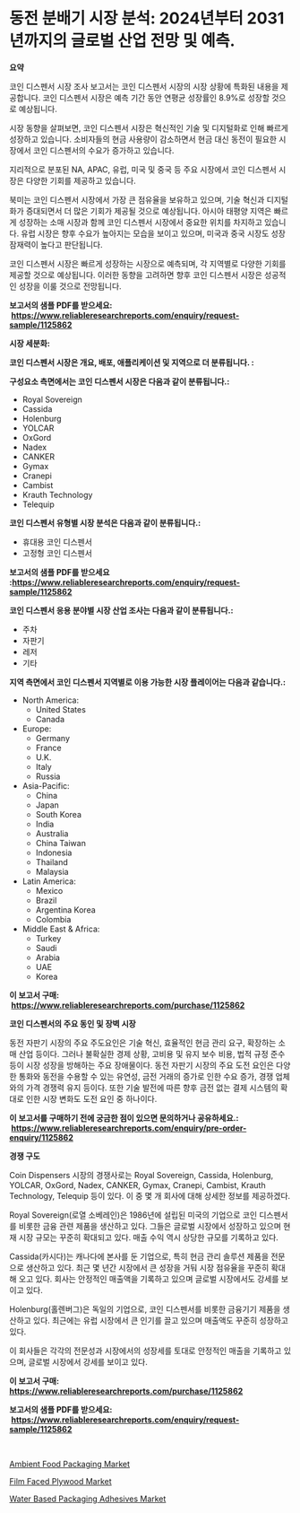 <p><h1>동전 분배기 시장 분석: 2024년부터 2031년까지의 글로벌 산업 전망 및 예측.</h1></p><p><strong>요약</strong></p>
<p><p>코인 디스펜서 시장 조사 보고서는 코인 디스펜서 시장의 시장 상황에 특화된 내용을 제공합니다. 코인 디스펜서 시장은 예측 기간 동안 연평균 성장률인 8.9%로 성장할 것으로 예상됩니다.</p><p>시장 동향을 살펴보면, 코인 디스펜서 시장은 혁신적인 기술 및 디지털화로 인해 빠르게 성장하고 있습니다. 소비자들의 현금 사용량이 감소하면서 현금 대신 동전이 필요한 시장에서 코인 디스펜서의 수요가 증가하고 있습니다.</p><p>지리적으로 분포된 NA, APAC, 유럽, 미국 및 중국 등 주요 시장에서 코인 디스펜서 시장은 다양한 기회를 제공하고 있습니다.</p><p>북미는 코인 디스펜서 시장에서 가장 큰 점유율을 보유하고 있으며, 기술 혁신과 디지털화가 증대되면서 더 많은 기회가 제공될 것으로 예상됩니다. 아시아 태평양 지역은 빠르게 성장하는 소매 시장과 함께 코인 디스펜서 시장에서 중요한 위치를 차지하고 있습니다. 유럽 시장은 향후 수요가 높아지는 모습을 보이고 있으며, 미국과 중국 시장도 성장 잠재력이 높다고 판단됩니다.</p><p>코인 디스펜서 시장은 빠르게 성장하는 시장으로 예측되며, 각 지역별로 다양한 기회를 제공할 것으로 예상됩니다. 이러한 동향을 고려하면 향후 코인 디스펜서 시장은 성공적인 성장을 이룰 것으로 전망됩니다.</p></p>
<p><strong>보고서의 샘플 PDF를 받으세요: &nbsp;<a href="https://www.reliableresearchreports.com/enquiry/request-sample/1125862">https://www.reliableresearchreports.com/enquiry/request-sample/1125862</a></strong></p>
<p><strong>시장 세분화:</strong></p>
<p><strong> 코인 디스펜서 시장은 개요, 배포, 애플리케이션 및 지역으로 더 분류됩니다. :</strong></p>
<p><strong>구성요소 측면에서는 코인 디스펜서 시장은 다음과 같이 분류됩니다.:</strong></p>
<p><ul><li>Royal Sovereign</li><li>Cassida</li><li>Holenburg</li><li>YOLCAR</li><li>OxGord</li><li>Nadex</li><li>CANKER</li><li>Gymax</li><li>Cranepi</li><li>Cambist</li><li>Krauth Technology</li><li>Telequip</li></ul></p>
<p><strong> 코인 디스펜서 유형별 시장 분석은 다음과 같이 분류됩니다.:</strong></p>
<p><ul><li>휴대용 코인 디스펜서</li><li>고정형 코인 디스펜서</li></ul></p>
<p><strong>보고서의 샘플 PDF를 받으세요 :<a href="https://www.reliableresearchreports.com/enquiry/request-sample/1125862">https://www.reliableresearchreports.com/enquiry/request-sample/1125862</a></strong></p>
<p><strong> 코인 디스펜서 응용 분야별 시장 산업 조사는 다음과 같이 분류됩니다.:</strong></p>
<p><ul><li>주차</li><li>자판기</li><li>레저</li><li>기타</li></ul></p>
<p><strong>지역 측면에서 코인 디스펜서 지역별로 이용 가능한 시장 플레이어는 다음과 같습니다.:</strong></p>
<p><ul>
    <li>
        North America:
        <ul>
            <li>United States</li>
            <li>Canada</li>
        </ul>
    </li>
    <li>
        Europe:
        <ul>
            <li>Germany</li>
            <li>France</li>
            <li>U.K.</li>
            <li>Italy</li>
            <li>Russia</li>
        </ul>
    </li>
    <li>
        Asia-Pacific:
        <ul>
            <li>China</li>
            <li>Japan</li>
            <li>South Korea</li>
            <li>India</li>
            <li>Australia</li>
            <li>China Taiwan</li>
            <li>Indonesia</li>
            <li>Thailand</li>
            <li>Malaysia</li>
        </ul>
    </li>
    <li>
        Latin America:
        <ul>
            <li>Mexico</li>
            <li>Brazil</li>
            <li>Argentina Korea</li>
            <li>Colombia</li>
        </ul>
    </li>
    <li>
        Middle East & Africa:
        <ul>
            <li>Turkey</li>
            <li>Saudi</li>
            <li>Arabia</li>
            <li>UAE</li>
            <li>Korea</li>
        </ul>
    </li>
    </ul></p>
<p><strong>이 보고서 구매: &nbsp;<a href="https://www.reliableresearchreports.com/purchase/1125862">https://www.reliableresearchreports.com/purchase/1125862</a></strong></p>
<p><strong>코인 디스펜서의 주요 동인 및 장벽 시장</strong></p>
<p><p>동전 자판기 시장의 주요 주도요인은 기술 혁신, 효율적인 현금 관리 요구, 확장하는 소매 산업 등이다. 그러나 불확실한 경제 상황, 고비용 및 유지 보수 비용, 법적 규정 준수 등이 시장 성장을 방해하는 주요 장애물이다. 동전 자판기 시장의 주요 도전 요인은 다양한 통화와 동전을 수용할 수 있는 유연성, 금전 거래의 증가로 인한 수요 증가, 경쟁 업체와의 가격 경쟁력 유지 등이다. 또한 기술 발전에 따른 향후 금전 없는 결제 시스템의 확대로 인한 시장 변화도 도전 요인 중 하나이다.</p></p>
<p><strong>이 보고서를 구매하기 전에 궁금한 점이 있으면 문의하거나 공유하세요.: &nbsp;<a href="https://www.reliableresearchreports.com/enquiry/pre-order-enquiry/1125862">https://www.reliableresearchreports.com/enquiry/pre-order-enquiry/1125862</a></strong></p>
<p><strong>경쟁 구도</strong></p>
<p><p>Coin Dispensers 시장의 경쟁사로는 Royal Sovereign, Cassida, Holenburg, YOLCAR, OxGord, Nadex, CANKER, Gymax, Cranepi, Cambist, Krauth Technology, Telequip 등이 있다. 이 중 몇 개 회사에 대해 상세한 정보를 제공하겠다.</p><p>Royal Sovereign(로열 소베레인)은 1986년에 설립된 미국의 기업으로 코인 디스펜서를 비롯한 금융 관련 제품을 생산하고 있다. 그들은 글로벌 시장에서 성장하고 있으며 현재 시장 규모는 꾸준히 확대되고 있다. 매출 수익 역시 상당한 규모를 기록하고 있다.</p><p>Cassida(카시다)는 캐나다에 본사를 둔 기업으로, 특히 현금 관리 솔루션 제품을 전문으로 생산하고 있다. 최근 몇 년간 시장에서 큰 성장을 거둬 시장 점유율을 꾸준히 확대해 오고 있다. 회사는 안정적인 매출액을 기록하고 있으며 글로벌 시장에서도 강세를 보이고 있다.</p><p>Holenburg(홀렌버그)은 독일의 기업으로, 코인 디스펜서를 비롯한 금융기기 제품을 생산하고 있다. 최근에는 유럽 시장에서 큰 인기를 끌고 있으며 매출액도 꾸준히 성장하고 있다.</p><p>이 회사들은 각각의 전문성과 시장에서의 성장세를 토대로 안정적인 매출을 기록하고 있으며, 글로벌 시장에서 강세를 보이고 있다.</p></p>
<p><strong>이 보고서 구매: &nbsp; <a href="https://www.reliableresearchreports.com/purchase/1125862">https://www.reliableresearchreports.com/purchase/1125862</a></strong></p>
<p><strong>보고서의 샘플 PDF를 받으세요: &nbsp;<a href="https://www.reliableresearchreports.com/enquiry/request-sample/1125862">https://www.reliableresearchreports.com/enquiry/request-sample/1125862</a></strong><strong></strong></p>
<p>&nbsp;</p>
<p><p><a href="https://github.com/mauripalmi/Market-Research-Report-List-2/blob/main/ambient-food-packaging-market.md">Ambient Food Packaging Market</a></p><p><a href="https://github.com/redneck06/Market-Research-Report-List-2/blob/main/film-faced-plywood-market.md">Film Faced Plywood Market</a></p><p><a href="https://github.com/nicoletavirag/Market-Research-Report-List-2/blob/main/water-based-packaging-adhesives-market.md">Water Based Packaging Adhesives Market</a></p></p>
